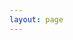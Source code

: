 ```yaml
---
layout: page
---
```


<script setup>
import { VPTeamPage, VPTeamPageTitle, VPTeamMembers } from 'vitepress/theme';

const contributors = [
  {
    avatar: 'https://pic1.zhimg.com/v2-b4251de7d2499e942c7ebf447a90d2eb_xll.jpg?source=32738c0c',
    name: 'LSTM-Kirigaya (锦恢)',
    title: 'Creator & Developer',
    links: [
      { icon: 'github', link: 'https://github.com/LSTM-Kirigaya' },
      { icon: 'zhihu', link: 'https://www.zhihu.com/people/can-meng-zhong-de-che-xian' },
      { icon: 'bilibili', link: 'https://space.bilibili.com/434469188?spm_id_from=333.1007.0.0' },
      { icon: 'blog', link: 'https://kirigaya.cn/home' },
    ]
  },
  {
    avatar: 'https://avatars.githubusercontent.com/u/55867654?v=4',
    name: 'PeaceSheep',
    title: 'Creator & Developer',
    links: [
      { icon: 'github', link: 'https://github.com/li1553770945' },
      { icon: 'blog', link: 'https://peacesheep.xyz' },
    ]
  },
    {
    avatar: 'https://avatars.githubusercontent.com/u/8943691?v=4',
    name: 'appli456',
    title: 'Developer',
    links: [
      { icon: 'github', link: 'https://github.com/appli456' },
    ]
  },
    {
    avatar: 'https://avatars.githubusercontent.com/u/115577936?v=4',
    name: 'AmeSoraQwQ (AmeZora)',
    title: 'Creator & Operation',
    links: [
      { icon: 'bilibili', link: 'https://b23.tv/bqflzuJ' },
      { icon: 'github', link: 'https://github.com/ArcStellar2025' },
    ]
  },
]
</script>

<Contributors
  :contributors="contributors"
/>